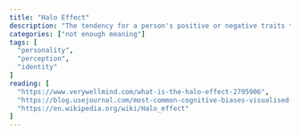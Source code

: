 ```yaml
---
title: "Halo Effect"
description: "The tendency for a person's positive or negative traits to ‘spill over’ from one personality area to another in others' perceptions of them (see also physical attractiveness stereotype)."
categories: ["not enough meaning"]
tags: [
  "personality",
  "perception",
  "identity"
]
reading: [
  "https://www.verywellmind.com/what-is-the-halo-effect-2795906",
  "https://blog.usejournal.com/most-common-cognitive-biases-visualised-explained-ad94574f8054",
  "https://en.wikipedia.org/wiki/Halo_effect"
]
---
```


